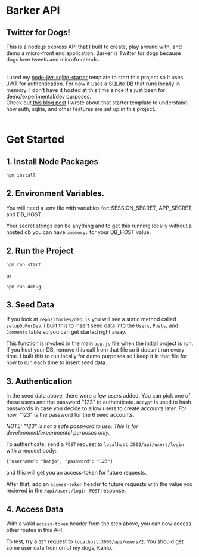 # Barker API

## Twitter for Dogs!

This is a node.js express API that I built to create, play around with, and demo a micro-front end application. Barker is Twitter for dogs because dogs love tweets and microfrontends.
<br />

<br />
I used my <a target="_blank" href="https://codewithwolf.com/how-to-use-jwt-with-node-express-and-sqlite"> node-jwt-sqlite-starter</a> template to start this project so it uses JWT for authentication. For now it uses a SQLite DB that runs locally in memory. I don't have it hosted at this time since it's just been for demo/experimental/dev purposes. 
<br/>
Check out<a target="_blank" href="https://codewithwolf.com/how-to-use-jwt-with-node-express-and-sqlite"> this blog post</a>  I wrote about that starter template to understand how auth, sqlite, and other features are set up in this project.

<br/>
<br/>

# Get Started

## 1. Install Node Packages

```
npm install
```

## 2. Environment Variables.

You will need a .env file with variables for: SESSION_SECRET, APP_SECRET, and DB_HOST.

Your secret strings can be anything and to get this running locally without a hosted db you can have `:memory:` for your DB_HOST value.

## 2. Run the Project

```
npm run start
```

or

```
npm run debug
```

## 3. Seed Data

If you look at `repositories/dao.js` you will see a static method called `setupDbForDev`. I built this to insert seed data into the `Users`, `Posts`, and `Comments` table so you can get started right away.

This function is invoked in the main `app.js` file when the initial project is run. If you host your DB, remove this call from that file so it doesn't run every time. I built this to run locally for demo purposes so I keep it in that file for now to run each time to insert seed data.

## 3. Authentication

In the seed data above, there were a few users added. You can pick one of these users and the password "123" to authenticate. `Bcrypt` is used to hash passwords in case you decide to allow users to create accounts later. For now, "123" is the password for the 6 seed accounts.

_NOTE: "123" is not a safe password to use. This is for development/experimental purposes only._

To authenticate, send a `POST` request to `localhost:3000/api/users/login` with a request body:

```
{"username": "banjo", "password": "123"}
```

and this will get you an access-token for future requests.

After that, add an `access-token` header to future requests with the value you recieved in the `/api/users/login POST` response.

## 4. Access Data

With a valid `access-token` header from the step above, you can now access other routes in this API.

To test, try a `GET` request to `localhost:3000/api/users/2`. You should get some user data from on of my dogs, Kahlo.
